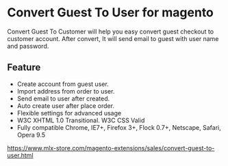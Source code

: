 # Convert Guest To User for magento

Convert Guest To Customer will help you easy convert guest checkout to customer account. After convert, It will send email to guest with user name and password.

## Feature
- Create account from guest user.
- Import address from order to user.
- Send email to user after created.
- Auto create user after place order.
- Flexible settings for advanced usage
- W3C XHTML 1.0 Transitional. W3C CSS Valid
- Fully compatible Chrome, IE7+, Firefox 3+, Flock 0.7+, Netscape, Safari, Opera 9.5

https://www.mlx-store.com/magento-extensions/sales/convert-guest-to-user.html
